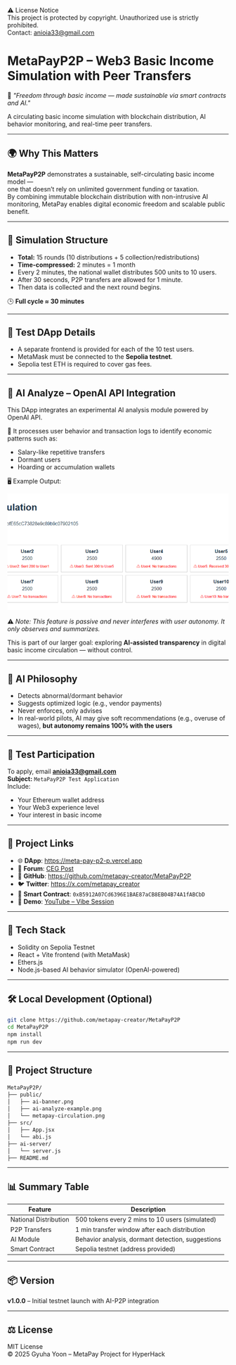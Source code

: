 
⚠️ License Notice  
This project is protected by copyright. Unauthorized use is strictly prohibited.  
Contact: anioia33@gmail.com

# MetaPayP2P – Web3 Basic Income Simulation with Peer Transfers

🧭 *"Freedom through basic income — made sustainable via smart contracts and AI."*

A circulating basic income simulation with blockchain distribution, AI behavior monitoring, and real-time peer transfers.

---

## 🌍 Why This Matters

**MetaPayP2P** demonstrates a sustainable, self-circulating basic income model —  
one that doesn’t rely on unlimited government funding or taxation.  
By combining immutable blockchain distribution with non-intrusive AI monitoring, MetaPay enables digital economic freedom and scalable public benefit.

---

## 🧪 Simulation Structure

- **Total:** 15 rounds (10 distributions + 5 collection/redistributions)  
- **Time-compressed:** 2 minutes = 1 month  
- Every 2 minutes, the national wallet distributes 500 units to 10 users.  
- After 30 seconds, P2P transfers are allowed for 1 minute.  
- Then data is collected and the next round begins.  

🕒 **Full cycle ≈ 30 minutes**

---

## 📱 Test DApp Details

- A separate frontend is provided for each of the 10 test users.
- MetaMask must be connected to the **Sepolia testnet**.
- Sepolia test ETH is required to cover gas fees.

---

## 🤖 AI Analyze – OpenAI API Integration

This DApp integrates an experimental AI analysis module powered by OpenAI API.

🧩 It processes user behavior and transaction logs to identify economic patterns such as:

- Salary-like repetitive transfers
- Dormant users
- Hoarding or accumulation wallets

🖥️ Example Output:

![AI Analyze Result](./public/ai-analyze-example.png)

⚠️ *Note: This feature is passive and never interferes with user autonomy. It only observes and summarizes.*

This is part of our larger goal: exploring **AI-assisted transparency** in digital basic income circulation — without control.

---

## 🧠 AI Philosophy

- Detects abnormal/dormant behavior  
- Suggests optimized logic (e.g., vendor payments)  
- Never enforces, only advises  
- In real-world pilots, AI may give soft recommendations (e.g., overuse of wages), **but autonomy remains 100% with the users**

---

## 📨 Test Participation

To apply, email **anioia33@gmail.com**  
**Subject:** `MetaPayP2P Test Application`  
Include:
- Your Ethereum wallet address  
- Your Web3 experience level  
- Your interest in basic income

---

## 📎 Project Links

- 🌐 **DApp**: https://meta-pay-p2-p.vercel.app  
- 🧠 **Forum**: [CEG Post](https://forum.ceg.vote/t/metapay-a-circulating-basic-income-model-with-digital-currency/5537/34)  
- 🐙 **GitHub**: https://github.com/metapay-creator/MetaPayP2P  
- 🐦 **Twitter**: https://x.com/metapay_creator  
- 🔗 **Smart Contract**: `0xB5912A07Cd6396E1BAE87aCB8EB04B74A1fABCbD`  
- 🎥 **Demo**: [YouTube – Vibe Session](https://youtu.be/zHxQI9oil-0)

---

## 🧰 Tech Stack

- Solidity on Sepolia Testnet  
- React + Vite frontend (with MetaMask)  
- Ethers.js  
- Node.js-based AI behavior simulator (OpenAI-powered)

---

## 🛠️ Local Development (Optional)

```bash
git clone https://github.com/metapay-creator/MetaPayP2P
cd MetaPayP2P
npm install
npm run dev
```

---

## 📂 Project Structure

```
MetaPayP2P/
├── public/
│   ├── ai-banner.png
│   ├── ai-analyze-example.png
│   └── metapay-circulation.png
├── src/
│   ├── App.jsx
│   └── abi.js
├── ai-server/
│   └── server.js
├── README.md
```

---

## 📊 Summary Table

| Feature              | Description                                         |
|----------------------|-----------------------------------------------------|
| National Distribution| 500 tokens every 2 mins to 10 users (simulated)     |
| P2P Transfers        | 1 min transfer window after each distribution       |
| AI Module            | Behavior analysis, dormant detection, suggestions   |
| Smart Contract       | Sepolia testnet (address provided)                  |

---

## 📦 Version

**v1.0.0** – Initial testnet launch with AI-P2P integration

---

## ⚖ License

MIT License  
© 2025 Gyuha Yoon – MetaPay Project for HyperHack
